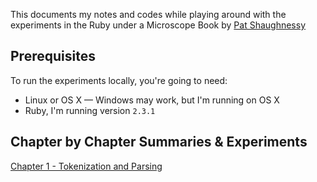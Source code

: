 This documents my notes and codes while playing around with the experiments in the Ruby under a Microscope Book by [Pat Shaughnessy](http://patshaughnessy.net/ruby-under-a-microscope)

## Prerequisites

To run the experiments locally, you're going to need:

  - Linux or OS X — Windows may work, but I'm running on OS X
  - Ruby, I'm running version  `2.3.1`

## Chapter by Chapter Summaries & Experiments

[Chapter 1 - Tokenization and Parsing](1_tokenization_and_parsing)

